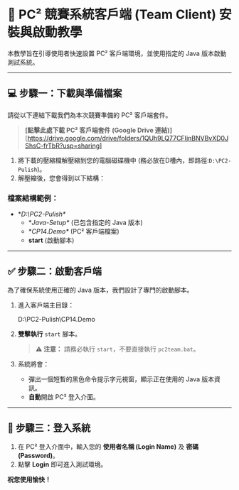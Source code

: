 # 🚀 PC² 競賽系統客戶端 (Team Client) 安裝與啟動教學

本教學旨在引導使用者快速設置 PC² 客戶端環境，並使用指定的 Java 版本啟動測試系統。

---

## 💻 步驟一：下載與準備檔案

請從以下連結下載我們為本次競賽準備的 PC² 客戶端套件。

> **[點擊此處下載 PC² 客戶端套件 (Google Drive 連結)]**
> [https://drive.google.com/drive/folders/1QUh9LQ77CFIjnBNVBvXD0JShsC-frTbR?usp=sharing]

1.  將下載的壓縮檔解壓縮到您的電腦磁碟機中 (務必放在D槽內，即路徑:`D:\PC2-Pulish`)。
2.  解壓縮後，您會得到以下結構：
   
  ### 檔案結構範例：

* **D:\PC2-Pulish\**
    * **Java-Setup\** (已包含指定的 Java 版本)
    * **CP14.Demo\** (PC² 客戶端檔案)
    * **start** (啟動腳本)

---

## ✅ 步驟二：啟動客戶端

為了確保系統使用正確的 Java 版本，我們設計了專門的啟動腳本。

1.  進入客戶端主目錄：

    D:\PC2-Pulish\CP14.Demo

2.  **雙擊執行** `start` 腳本。
    > **⚠️ 注意：** 請務必執行 `start`，不要直接執行 `pc2team.bat`。

3.  系統將會：
    * 彈出一個短暫的黑色命令提示字元視窗，顯示正在使用的 Java 版本資訊。
    * **自動**開啟 PC² 登入介面。

---

## 🔑 步驟三：登入系統

1.  在 PC² 登入介面中，輸入您的 **使用者名稱 (Login Name)** 及 **密碼 (Password)**。
2.  點擊 **Login** 即可進入測試環境。

**祝您使用愉快！**
